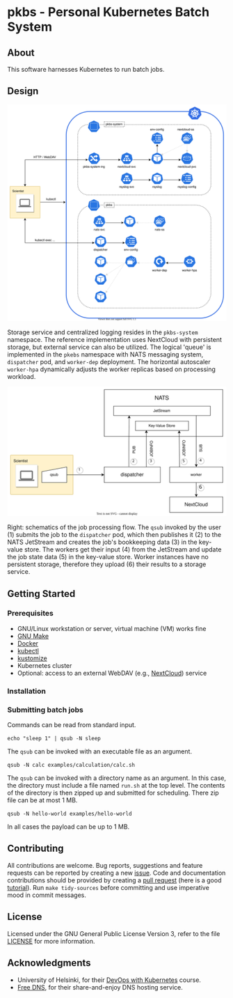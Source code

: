 # pkbs - Personal Kubernetes Batch System

## About

This software harnesses Kubernetes to run batch jobs.

## Design

![k8s design](./doc/design.svg)

Storage service and centralized logging resides in the `pkbs-system`
namespace. The reference implementation uses NextCloud with persistent
storage, but external service can also be utilized.  The logical
'queue' is implemented in the `pkebs` namespace with NATS messaging
system, `dispatcher` pod, and `worker-dep` deployment.  The horizontal
autoscaler `worker-hpa` dynamically adjusts the worker replicas based
on processing workload.

![job flowchart](./doc/flow.svg)

Right: schematics of the job processing flow.  The `qsub` invoked
by the user (1) submits the job to the `dispatcher` pod, which then publishes
it (2) to the NATS JetStream and creates the job's bookkeeping data
(3) in the key-value store.  The workers get their input (4) from the
JetStream and update the job state data (5) in the key-value
store. Worker instances have no persistent storage, therefore they
upload (6) their results to a storage service.

## Getting Started

### Prerequisites

* GNU/Linux workstation or server, virtual machine (VM) works fine
* [GNU Make](https://www.gnu.org/software/make/)
* [Docker](https://docs.docker.com/get-docker/)
* [kubectl](https://kubernetes.io/docs/tasks/tools/)
* [kustomize](https://kubectl.docs.kubernetes.io/installation/kustomize/)
* Kubernetes cluster
* Optional: access to an external WebDAV (e.g., [NextCloud](https://nextcloud.com)) service

### Installation

### Submitting batch jobs

Commands can be read from standard input.
```
echo "sleep 1" | qsub -N sleep
```
The `qsub` can be invoked with an executable file as an argument.
```
qsub -N calc examples/calculation/calc.sh
```
The `qsub` can be invoked with a directory name as an argument. In this case, the directory must include a file named `run.sh` at the top level. The contents of the directory is then zipped up and submitted for scheduling. There zip file can be at most 1 MB.
```
qsub -N hello-world examples/hello-world
```
In all cases the payload can be up to 1 MB.

## Contributing

All contributions are welcome. Bug reports, suggestions and feature
requests can be reported by creating a new
[issue](https://github.com/ptrktn/pkbs/issues). Code and documentation
contributions should be provided by creating a [pull
request](https://github.com/ptrktn/pkbs/pulls) (here is a good
[tutorial](https://www.dataschool.io/how-to-contribute-on-github/)).
Run `make tidy-sources` before committing and use imperative mood in
commit messages.

## License

Licensed under the GNU General Public License Version 3, refer to the
file [LICENSE](LICENSE) for more information.

## Acknowledgments

* University of Helsinki, for their [DevOps with Kubernetes](https://devopswithkubernetes.com/) course.
* [Free DNS](https://freedns.afraid.org/), for their share-and-enjoy DNS hosting service.
